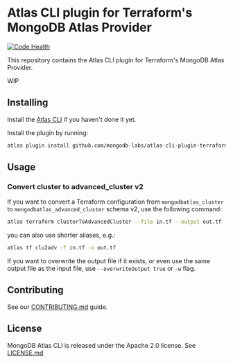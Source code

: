 # Atlas CLI plugin for Terraform's MongoDB Atlas Provider

[![Code Health](https://github.com/mongodb-labs/atlas-cli-plugin-terraform/actions/workflows/code-health.yml/badge.svg)](https://github.com/mongodb-labs/atlas-cli-plugin-terraform/actions/workflows/code-health.yml)

This repository contains the Atlas CLI plugin for Terraform's MongoDB Atlas Provider.

WIP

## Installing

Install the [Atlas CLI](https://github.com/mongodb/mongodb-atlas-cli) if you haven't done it yet.

Install the plugin by running:
```bash
atlas plugin install github.com/mongodb-labs/atlas-cli-plugin-terraform
```

## Usage

### Convert cluster to advanced_cluster v2
If you want to convert a Terraform configuration from `mongodbatlas_cluster` to `mongodbatlas_advanced_cluster` schema v2, use the following command:
```bash
atlas terraform clusterToAdvancedCluster --file in.tf --output out.tf
```

you can also use shorter aliases, e.g.: 
```bash
atlas tf clu2adv -f in.tf -o out.tf
```

If you want to overwrite the output file if it exists, or even use the same output file as the input file, use `--overwriteOutput true` or `-w` flag.


## Contributing

See our [CONTRIBUTING.md](CONTRIBUTING.md) guide.

## License

MongoDB Atlas CLI is released under the Apache 2.0 license. See [LICENSE.md](LICENSE.md)
